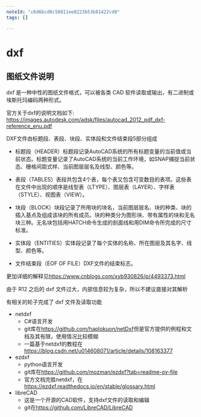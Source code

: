 ```yaml
---
noteId: "c6d6bcd0c58811ee8223b53b81422cd0"
tags: []

---
```


# dxf

## 图纸文件说明

dxf 是一种中性的图纸文件格式，可以被各类 CAD 软件读取或输出，有二进制或埃斯托玛编码两种形式。

官方关于dxf的说明文档如下:
<https://images.autodesk.com/adsk/files/autocad_2012_pdf_dxf-reference_enu.pdf>

DXF文件由标题段、表段、块段、实体段和文件结束段5部分组成

* 标题段（HEADER）标题段记录AutoCAD系统的所有标题变量的当前值或当前状态。标题变量记录了AutoCAD系统的当前工作环境，如SNAP捕捉当前状态、栅格间距式样、当前图层层名及线型、颜色等。

* 表段（TABLES）表段共包含4个表，每个表又包含可变数目的表项。这些表在文件中出现的顺序是线型表（LTYPE）、图层表（LAYER）、字样表（STYLE）、视图表（VIEW）。

* 块段（BLOCK）块段记录了所用块的块名，当前图层层名、块的种类、块的插入基点及组成该块的所有成员。块的种类分为图形块、带有属性的块和无名块三种。无名块包括用HATCH命令生成的剖面线和用DIM命令所完成的尺寸标准。

* 实体段（ENTITIES）实体段记录了每个实体的名称、所在图层及其名字、线型、颜色等。

* 文件结束段（EOF OF FILE）DXF文件的结束标志。

更加详细的解释见<https://www.cnblogs.com/xyb930826/p/4493373.html>

由于 R12 之后的 dxf 文件过大，内部信息较为复杂，所以不建议直接对其解析

有相关的轮子完成了 dxf 文件及读取功能

* netdxf
  * C#语言开发
  * git库在<https://github.com/haplokuon/netDxf>但是官方提供的例程和文档及其有限，使用情况比较模糊
  * 一篇基于netdxf的教程在<https://blog.csdn.net/u014608071/article/details/108163377>
* ezdxf
  * python语言开发
  * git库在<https://github.com/mozman/ezdxf?tab=readme-ov-file>
  * 官方文档完胜netdxf，在<https://ezdxf.readthedocs.io/en/stable/glossary.html>
* libreCAD
  * 这是一个开源的CAD软件，支持dxf文件的读取和编辑
  * git在<https://github.com/LibreCAD/LibreCAD>
